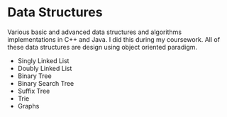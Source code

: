 Data Structures
===============

Various basic and advanced data structures and algorithms implementations in C++ and Java. I did this during my coursework. All of these data structures are design using object oriented paradigm.
- Singly Linked List
- Doubly Linked List
- Binary Tree
- Binary Search Tree
- Suffix Tree
- Trie
- Graphs


